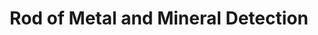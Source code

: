 ---
title: "Rod of Metal and Mineral Detection"

item:
  aura: "Moderate divination"
  casterLevel: "9th"
  prerequisites:
    feats: ["{% feat_link craft-rod %}"]
    spells: ["{% spell_link locate-object %}"]
    special: []
  marketPrice: 10500
  description: |
    This rod pulses in the wielder's hand and points to the largest mass of metal within 30 feet. However, the wielder can concentrate on a specific metal or mineral. If the specific mineral is within 30 feet, the rod points to any places it is located, and the rod wielder knows the approximate quantity as well. If more than one deposit of the specified metal or mineral is within range, the rod points to the largest cache first. Each operation requires a full-round action.
---
